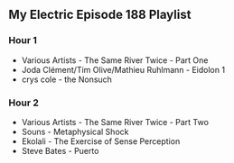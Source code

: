 ## My Electric Episode 188 Playlist

### Hour 1
* Various Artists - The Same River Twice - Part One
* Joda Clément/Tim Olive/Mathieu Ruhlmann - Eidolon 1
* crys cole - the Nonsuch

### Hour 2
* Various Artists - The Same River Twice - Part Two
* Souns - Metaphysical Shock
* Ekolali - The Exercise of Sense Perception
* Steve Bates - Puerto
